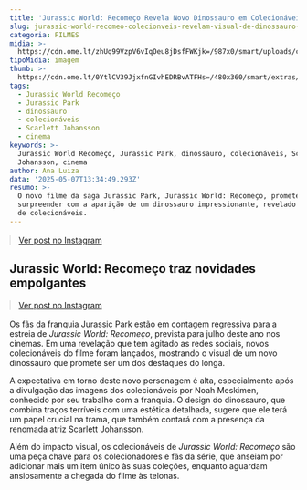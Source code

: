 ```yaml
---
title: 'Jurassic World: Recomeço Revela Novo Dinossauro em Colecionáveis'
slug: jurassic-world-recomeo-colecionveis-revelam-visual-de-dinossauro-monstruoso
categoria: FILMES
midia: >-
  https://cdn.ome.lt/zhUq99VzpV6vIqOeu8jDsfFWKjk=/987x0/smart/uploads/conteudo/fotos/OMELETE_CAPA_-_2025-05-07T101157.444.png
tipoMidia: imagem
thumb: >-
  https://cdn.ome.lt/0YtlCV39JjxfnGIvhEDRBvATFHs=/480x360/smart/extras/conteudos/omelete_THUMB_-_2025-05-07T101140.902.png
tags:
  - Jurassic World Recomeço
  - Jurassic Park
  - dinossauro
  - colecionáveis
  - Scarlett Johansson
  - cinema
keywords: >-
  Jurassic World Recomeço, Jurassic Park, dinossauro, colecionáveis, Scarlett
  Johansson, cinema
author: Ana Luiza
data: '2025-05-07T13:34:49.293Z'
resumo: >-
  O novo filme da saga Jurassic Park, Jurassic World: Recomeço, promete
  surpreender com a aparição de um dinossauro impressionante, revelado por meio
  de colecionáveis.
---
```




<blockquote class="instagram-media" data-instgrm-permalink="https://www.instagram.com/p/DJHF7VWRDRT/" data-instgrm-version="14" style="width:100%; max-width:540px; margin:1rem auto;"><a href="https://www.instagram.com/p/DJHF7VWRDRT/">Ver post no Instagram</a></blockquote>

## Jurassic World: Recomeço traz novidades empolgantes

<blockquote class="instagram-media" data-instgrm-permalink="https://www.instagram.com/p/DJHF7VWRDRT/" data-instgrm-version="14" style="width:100%; max-width:540px; margin:1rem auto;"><a href="https://www.instagram.com/p/DJHF7VWRDRT/">Ver post no Instagram</a></blockquote>

Os fãs da franquia Jurassic Park estão em contagem regressiva para a estreia de *Jurassic World: Recomeço*, prevista para julho deste ano nos cinemas. Em uma revelação que tem agitado as redes sociais, novos colecionáveis do filme foram lançados, mostrando o visual de um novo dinossauro que promete ser um dos destaques do longa.

A expectativa em torno deste novo personagem é alta, especialmente após a divulgação das imagens dos colecionáveis por Noah Meskimen, conhecido por seu trabalho com a franquia. O design do dinossauro, que combina traços terríveis com uma estética detalhada, sugere que ele terá um papel crucial na trama, que também contará com a presença da renomada atriz Scarlett Johansson.

Além do impacto visual, os colecionáveis de *Jurassic World: Recomeço* são uma peça chave para os colecionadores e fãs da série, que anseiam por adicionar mais um item único às suas coleções, enquanto aguardam ansiosamente a chegada do filme às telonas.
